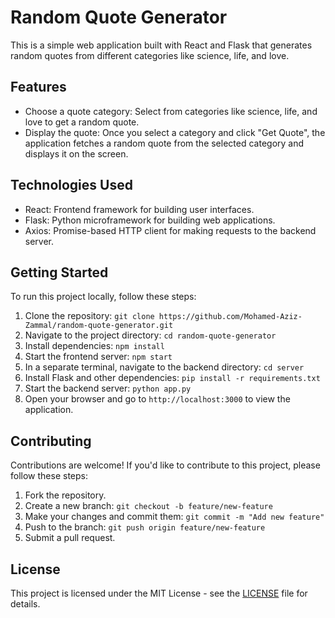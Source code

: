 # Random Quote Generator

This is a simple web application built with React and Flask that generates random quotes from different categories like science, life, and love.

## Features

- Choose a quote category: Select from categories like science, life, and love to get a random quote.
- Display the quote: Once you select a category and click "Get Quote", the application fetches a random quote from the selected category and displays it on the screen.

## Technologies Used

- React: Frontend framework for building user interfaces.
- Flask: Python microframework for building web applications.
- Axios: Promise-based HTTP client for making requests to the backend server.

## Getting Started

To run this project locally, follow these steps:

1. Clone the repository: `git clone https://github.com/Mohamed-Aziz-Zammal/random-quote-generator.git`
2. Navigate to the project directory: `cd random-quote-generator`
3. Install dependencies: `npm install`
4. Start the frontend server: `npm start`
5. In a separate terminal, navigate to the backend directory: `cd server`
6. Install Flask and other dependencies: `pip install -r requirements.txt`
7. Start the backend server: `python app.py`
8. Open your browser and go to `http://localhost:3000` to view the application.

## Contributing

Contributions are welcome! If you'd like to contribute to this project, please follow these steps:

1. Fork the repository.
2. Create a new branch: `git checkout -b feature/new-feature`
3. Make your changes and commit them: `git commit -m "Add new feature"`
4. Push to the branch: `git push origin feature/new-feature`
5. Submit a pull request.

## License

This project is licensed under the MIT License - see the [LICENSE](LICENSE) file for details.
